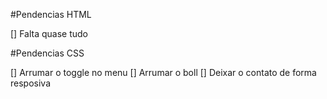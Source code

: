 #Pendencias HTML

[] Falta quase tudo

#Pendencias CSS

[] Arrumar o toggle no menu
[] Arrumar o boll
[] Deixar o contato de forma resposiva

